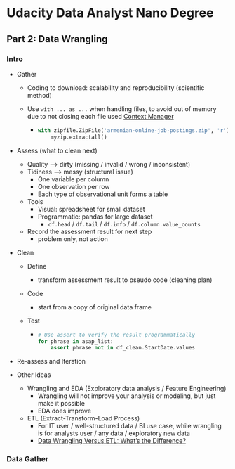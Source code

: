 # Udacity Data Analyst Nano Degree

## Part 2: Data Wrangling

### Intro

- Gather

  - Coding to download: scalability and reproducibility (scientific method)

  - Use `with ... as ...` when handling files, to avoid out of memory due to not closing each file used     [Context Manager](https://jeffknupp.com/blog/2016/03/07/python-with-context-managers/)

    - ```python
      with zipfile.ZipFile('armenian-online-job-postings.zip', 'r') as myzip:
          myzip.extractall()
      ```

- Assess (what to clean next)

  - Quality --> dirty (missing / invalid / wrong / inconsistent)
  - Tidiness --> messy (structural issue)
    - One variable per column
    - One observation per row
    - Each type of observational unit forms a table
  - Tools
    - Visual: spreadsheet for small dataset
    - Programmatic: pandas for large dataset
      - `df.head` / `df.tail` / `df.info` / `df.column.value_counts` 
  - Record the assessment result for next step
    - problem only, not action

- Clean

  - Define

    - transform assessment result to pseudo code (cleaning plan)

  - Code

    - start from a copy of original data frame

  - Test

    - ```python
      # Use assert to verify the result programmatically
      for phrase in asap_list:
          assert phrase not in df_clean.StartDate.values
      ```

- Re-assess and Iteration

- Other Ideas

  - Wrangling and EDA (Exploratory data analysis / Feature Engineering)
    - Wrangling will not improve your analysis or modeling, but just make it possible
    - EDA does improve
  - ETL (Extract-Transform-Load Process)
    - For IT user / well-structured data / BI use case, while wrangling is for analysts user / any data / exploratory new data 
    - [Data Wrangling Versus ETL: What’s the Difference?](https://tdwi.org/articles/2017/02/10/data-wrangling-and-etl-differences.aspx)

### Data Gather

